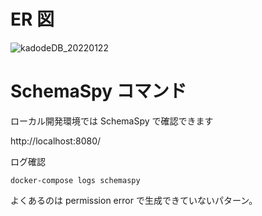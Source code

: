 # ER 図

![kadodeDB_20220122](https://user-images.githubusercontent.com/63891531/150626431-879fd56f-d786-40e1-8472-3a6978d35c5c.png)

# SchemaSpy コマンド

ローカル開発環境では SchemaSpy で確認できます

http://localhost:8080/

ログ確認

```
docker-compose logs schemaspy
```

よくあるのは permission error で生成できていないパターン。

